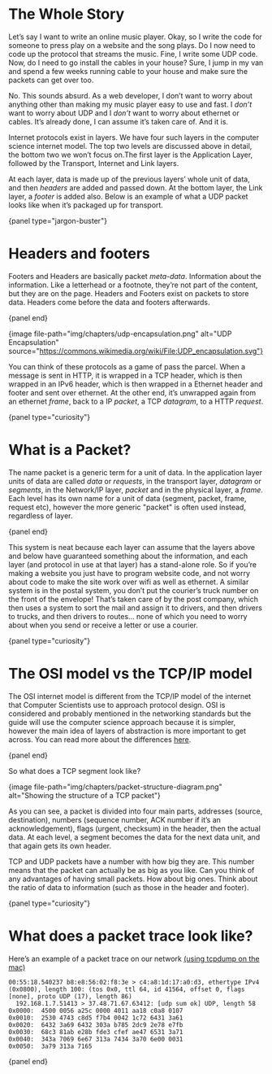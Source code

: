 # The Whole Story

Let’s say I want to write an online music player.
Okay, so I write the code for someone to press play on a website and the song plays.
Do I now need to code up the protocol that streams the music.
Fine, I write some UDP code.
Now, do I need to go install the cables in your house?
Sure, I jump in my van and spend a few weeks running cable to your house and make sure the packets can get over too.

No.
This sounds absurd.
As a web developer, I don’t want to worry about anything other than making my music player easy to use and fast.
I *don’t* want to worry about UDP and I *don’t* want to worry about ethernet or cables.
It’s already done, I can assume it’s taken care of.
And it is.

Internet protocols exist in layers.
We have four such layers in the computer science internet model.
The top two levels are discussed above in detail, the bottom two we won’t focus on.The first layer is the Application Layer, followed by the Transport, Internet and Link layers.

At each layer, data is made up of the previous layers’ whole unit of data, and then *headers* are added and passed down.
At the bottom layer, the Link layer, a *footer* is added also.
Below is an example of what a UDP packet looks like when it’s packaged up for transport.

{panel type="jargon-buster"}

# Headers and footers

Footers and Headers are basically packet *meta-data*.
Information about the information.
Like a letterhead or a footnote, they’re not part of the content, but they are on the page.
Headers and Footers exist on packets to store data.
Headers come before the data and footers afterwards.

{panel end}

{image file-path="img/chapters/udp-encapsulation.png" alt="UDP Encapsulation" source="https://commons.wikimedia.org/wiki/File:UDP_encapsulation.svg"}

You can think of these protocols as a game of pass the parcel.
When a message is sent in HTTP, it is wrapped in a TCP header, which is then wrapped in an IPv6 header, which is then wrapped in a Ethernet header and footer and sent over ethernet.
At the other end, it’s unwrapped again from an ethernet *frame*, back to a IP *packet*, a TCP *datagram*, to a HTTP *request*.

{panel type="curiosity"}

# What is a Packet?

The name packet is a generic term for a unit of data.
In the application layer units of data are called *data* or *requests*, in the transport layer, *datagram* or *segments*, in the Network/IP layer, *packet* and in the physical layer, a *frame*.
Each level has its own name for a unit of data (segment, packet, frame, request etc), however the more generic "packet" is often used instead, regardless of layer.

{panel end}

This system is neat because each layer can assume that the layers above and below have guaranteed something about the information, and each layer (and protocol in use at that layer) has a stand-alone role.
So if you’re making a website you just have to program website code, and not worry about code to make the site work over wifi as well as ethernet.
A similar system is in the postal system, you don’t put the courier’s truck number on the front of the envelope!
That’s taken care of by the post company, which then uses a system to sort the mail and assign it to drivers, and then drivers to trucks, and then drivers to routes… none of which you need to worry about when you send or receive a letter or use a courier.

{panel type="curiosity"}

# The OSI model vs the TCP/IP model

The OSI internet model is different from the TCP/IP model of the internet that Computer Scientists use to approach protocol design.
OSI is considered and probably mentioned in the networking standards but the guide will use the computer science approach because it is simpler, however the main idea of layers of abstraction is more important to get across.
You can read more about the differences [here](https://en.wikipedia.org/wiki/Internet_protocol_suite#Comparison_of_TCP.2FIP_and_OSI_layering).

{panel end}

So what does a TCP segment look like?

{image file-path="img/chapters/packet-structure-diagram.png" alt="Showing the structure of a TCP packet"}

As you can see, a packet is divided into four main parts, addresses (source, destination), numbers (sequence number, ACK number if it’s an acknowledgement), flags (urgent, checksum) in the header, then the actual data.
At each level, a segment becomes the data for the next data unit, and that again gets its own header.

TCP and UDP packets have a number with how big they are.
This number means that the packet can actually be as big as you like.
Can you think of any advantages of having small packets.
How about big ones.
Think about the ratio of data to information (such as those in the header and footer).

{panel type="curiosity"}

# What does a packet trace look like?

Here’s an example of a packet trace on our network [(using tcpdump on the mac)](http://support.apple.com/kb/HT3994)

```
00:55:18.540237 b8:e8:56:02:f8:3e > c4:a8:1d:17:a0:d3, ethertype IPv4 (0x0800), length 100: (tos 0x0, ttl 64, id 41564, offset 0, flags [none], proto UDP (17), length 86)
  192.168.1.7.51413 > 37.48.71.67.63412: [udp sum ok] UDP, length 58
0x0000:  4500 0056 a25c 0000 4011 aa18 c0a8 0107
0x0010:  2530 4743 c8d5 f7b4 0042 1c72 6431 3a61
0x0020:  6432 3a69 6432 303a b785 2dc9 2e78 e7fb
0x0030:  68c3 81ab e28b fde3 cfef ae47 6531 3a71
0x0040:  343a 7069 6e67 313a 7434 3a70 6e00 0031
0x0050:  3a79 313a 7165

```

{panel end}
